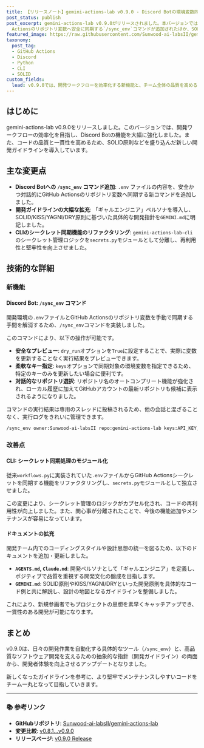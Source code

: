 ```yaml
---
title: 【リリースノート】gemini-actions-lab v0.9.0 - Discord Botの環境変数同期と開発ガイドラインの拡充
post_status: publish
post_excerpt: gemini-actions-lab v0.9.0がリリースされました。本バージョンでは、Discord Botに.envファイルの内容をGitHub
  Actionsのリポジトリ変数へ安全に同期する`/sync_env`コマンドが追加されたほか、SOLID原則を取り入れた新しい開発ガイドラインが導入され、開発体験が大幅に向上しています。
featured_image: https://raw.githubusercontent.com/Sunwood-ai-labsII/gemini-actions-lab/main/generated-images/release-v0.9.0-20251024_190556/imagen-4-ultra_2025-10-24T19-06-58-057Z_Create_a_minimalist_typographic_illustration_displ_1.png
taxonomy:
  post_tag:
  - GitHub Actions
  - Discord
  - Python
  - CLI
  - SOLID
custom_fields:
  lead: v0.9.0では、開発ワークフローを効率化する新機能と、チーム全体の品質を高めるためのガイドライン拡充が行われました。特にDiscord Botの`/sync_env`コマンドは、面倒な環境変数の同期作業を自動化し、開発者の負担を軽減します。
---
```


## はじめに
gemini-actions-lab v0.9.0をリリースしました。このバージョンでは、開発ワークフローの効率化を目指し、Discord Botの機能を大幅に強化しました。また、コードの品質と一貫性を高めるため、SOLID原則などを盛り込んだ新しい開発ガイドラインを導入しています。

## 主な変更点
- **Discord Botへの `/sync_env` コマンド追加**: `.env` ファイルの内容を、安全かつ対話的にGitHub Actionsのリポジトリ変数へ同期する新コマンドを追加しました。
- **開発ガイドラインの大幅な拡充**: 「ギャルエンジニア」ペルソナを導入し、SOLID/KISS/YAGNI/DRY原則に基づいた具体的な開発指針を`GEMINI.md`に明記しました。
- **CLIのシークレット同期機能のリファクタリング**: `gemini-actions-lab-cli`のシークレット管理ロジックを`secrets.py`モジュールとして分離し、再利用性と堅牢性を向上させました。

## 技術的な詳細
### 新機能
#### Discord Bot: `/sync_env` コマンド
開発環境の`.env`ファイルとGitHub Actionsのリポジトリ変数を手動で同期する手間を解消するため、`/sync_env`コマンドを実装しました。

このコマンドにより、以下の操作が可能です。
- **安全なプレビュー**: `dry_run`オプションを`True`に設定することで、実際に変数を更新することなく実行結果をプレビューできます。
- **柔軟なキー指定**: `keys`オプションで同期対象の環境変数を指定できるため、特定のキーのみを更新したい場合に便利です。
- **対話的なリポジトリ選択**: リポジトリ名のオートコンプリート機能が強化され、ローカル履歴に加えてGitHubアカウントの最新リポジトリも候補に表示されるようになりました。

コマンドの実行結果は専用のスレッドに投稿されるため、他の会話と混ざることなく、実行ログをきれいに管理できます。

```bash
/sync_env owner:Sunwood-ai-labsII repo:gemini-actions-lab keys:API_KEY,SECRET_KEY dry_run:True
```

### 改善点
#### CLI: シークレット同期処理のモジュール化
従来`workflows.py`に実装されていた`.env`ファイルからGitHub Actionsシークレットを同期する機能をリファクタリングし、`secrets.py`モジュールとして独立させました。

この変更により、シークレット管理のロジックがカプセル化され、コードの再利用性が向上しました。また、関心事が分離されたことで、今後の機能追加やメンテナンスが容易になっています。

#### ドキュメントの拡充
開発チーム内でのコーディングスタイルや設計思想の統一を図るため、以下のドキュメントを追加・更新しました。

- **`AGENTS.md`, `Claude.md`**: 開発ペルソナとして「ギャルエンジニア」を定義し、ポジティブで品質を重視する開発文化の醸成を目指します。
- **`GEMINI.md`**: SOLID原則やKISS/YAGNI/DRYといった開発原則を具体的なコード例と共に解説し、設計の地図となるガイドラインを整備しました。

これにより、新規参画者でもプロジェクトの思想を素早くキャッチアップでき、一貫性のある開発が可能になります。

## まとめ
v0.9.0は、日々の開発作業を自動化する具体的なツール（`/sync_env`）と、高品質なソフトウェア開発を支えるための抽象的な指針（開発ガイドライン）の両面から、開発者体験を向上させるアップデートとなりました。

新しくなったガイドラインを参考に、より堅牢でメンテナンスしやすいコードをチーム一丸となって目指していきます。

---
### 📚 参考リンク
- **GitHubリポジトリ**: [Sunwood-ai-labsII/gemini-actions-lab](https://github.com/Sunwood-ai-labsII/gemini-actions-lab)
- **変更比較**: [v0.8.1...v0.9.0](https://github.com/Sunwood-ai-labsII/gemini-actions-lab/compare/v0.8.1...v0.9.0)
- **リリースページ**: [v0.9.0 Release](https://github.com/Sunwood-ai-labsII/gemini-actions-lab/releases/tag/v0.9.0)
